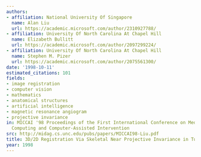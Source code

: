 ```yaml
---
authors:
- affiliation: National University Of Singapore
  name: Alan Liu
  url: https://academic.microsoft.com/author/2310927788/
- affiliation: University Of North Carolina At Chapel Hill
  name: Elizabeth Bullitt
  url: https://academic.microsoft.com/author/2097299224/
- affiliation: University Of North Carolina At Chapel Hill
  name: Stephen M. Pizer
  url: https://academic.microsoft.com/author/2075561300/
date: '1998-10-11'
estimated_citations: 101
fields:
- image registration
- computer vision
- mathematics
- anatomical structures
- artificial intelligence
- magnetic resonance angiogram
- projective invariance
in: MICCAI '98 Proceedings of the First International Conference on Medical Image
  Computing and Computer-Assisted Intervention
src: http://midag.cs.unc.edu/pubs/papers/MICCAI98-Liu.pdf
title: 3D/2D Registration Via Skeletal Near Projective Invariance in Tubular Objects
year: 1998
---
```

